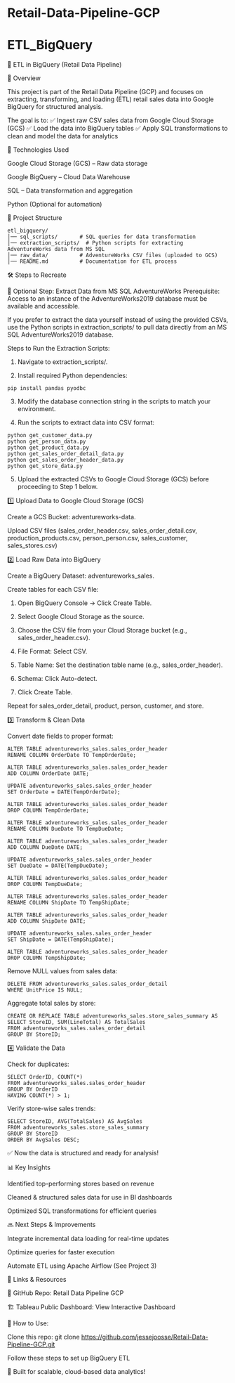 # Retail-Data-Pipeline-GCP
# ETL_BigQuery

🚀 ETL in BigQuery (Retail Data Pipeline)

📌 Overview

This project is part of the Retail Data Pipeline (GCP) and focuses on extracting, transforming, and loading (ETL) retail sales data into Google BigQuery for structured analysis.

The goal is to:
✅ Ingest raw CSV sales data from Google Cloud Storage (GCS)
✅ Load the data into BigQuery tables
✅ Apply SQL transformations to clean and model the data for analytics

🔧 Technologies Used

Google Cloud Storage (GCS) – Raw data storage

Google BigQuery – Cloud Data Warehouse

SQL – Data transformation and aggregation

Python (Optional for automation)

📂 Project Structure
```
etl_bigquery/
│── sql_scripts/       # SQL queries for data transformation
│── extraction_scripts/  # Python scripts for extracting AdventureWorks data from MS SQL
│── raw_data/          # AdventureWorks CSV files (uploaded to GCS)
│── README.md          # Documentation for ETL process
```
🛠 Steps to Recreate

📌 Optional Step: Extract Data from MS SQL AdventureWorks
Prerequisite:  Access to an instance of the AdventureWorks2019 database must be available and accessible.

If you prefer to extract the data yourself instead of using the provided CSVs, use the Python scripts in extraction_scripts/ to pull data directly from an MS SQL AdventureWorks2019 database.

Steps to Run the Extraction Scripts:

1. Navigate to extraction_scripts/.

2. Install required Python dependencies:
```
pip install pandas pyodbc
```
3. Modify the database connection string in the scripts to match your environment.

4. Run the scripts to extract data into CSV format:
```
python get_customer_data.py
python get_person_data.py
python get_product_data.py
python get_sales_order_detail_data.py
python get_sales_order_header_data.py
python get_store_data.py
```
5. Upload the extracted CSVs to Google Cloud Storage (GCS) before proceeding to Step 1 below.

1️⃣ Upload Data to Google Cloud Storage (GCS)

Create a GCS Bucket: adventureworks-data.

Upload CSV files (sales_order_header.csv, sales_order_detail.csv, production_products.csv, person_person.csv, sales_customer, sales_stores.csv)

2️⃣ Load Raw Data into BigQuery

Create a BigQuery Dataset: adventureworks_sales.

Create tables for each CSV file:

1. Open BigQuery Console → Click Create Table.

2. Select Google Cloud Storage as the source.

3. Choose the CSV file from your Cloud Storage bucket (e.g., sales_order_header.csv).

4. File Format: Select CSV.

5. Table Name: Set the destination table name (e.g., sales_order_header).

6. Schema: Click Auto-detect.

7. Click Create Table.

Repeat for sales_order_detail, product, person, customer, and store.

3️⃣ Transform & Clean Data

Convert date fields to proper format:
```
ALTER TABLE adventureworks_sales.sales_order_header
RENAME COLUMN OrderDate TO TempOrderDate;

ALTER TABLE adventureworks_sales.sales_order_header
ADD COLUMN OrderDate DATE;

UPDATE adventureworks_sales.sales_order_header
SET OrderDate = DATE(TempOrderDate);

ALTER TABLE adventureworks_sales.sales_order_header
DROP COLUMN TempOrderDate;

ALTER TABLE adventureworks_sales.sales_order_header
RENAME COLUMN DueDate TO TempDueDate;

ALTER TABLE adventureworks_sales.sales_order_header
ADD COLUMN DueDate DATE;

UPDATE adventureworks_sales.sales_order_header
SET DueDate = DATE(TempDueDate);

ALTER TABLE adventureworks_sales.sales_order_header
DROP COLUMN TempDueDate;

ALTER TABLE adventureworks_sales.sales_order_header
RENAME COLUMN ShipDate TO TempShipDate;

ALTER TABLE adventureworks_sales.sales_order_header
ADD COLUMN ShipDate DATE;

UPDATE adventureworks_sales.sales_order_header
SET ShipDate = DATE(TempShipDate);

ALTER TABLE adventureworks_sales.sales_order_header
DROP COLUMN TempShipDate;
```

Remove NULL values from sales data:
```
DELETE FROM adventureworks_sales.sales_order_detail
WHERE UnitPrice IS NULL;
```
Aggregate total sales by store:
```
CREATE OR REPLACE TABLE adventureworks_sales.store_sales_summary AS
SELECT StoreID, SUM(LineTotal) AS TotalSales
FROM adventureworks_sales.sales_order_detail
GROUP BY StoreID;
```
4️⃣ Validate the Data

Check for duplicates:
```
SELECT OrderID, COUNT(*)
FROM adventureworks_sales.sales_order_header
GROUP BY OrderID
HAVING COUNT(*) > 1;
```
Verify store-wise sales trends:
```
SELECT StoreID, AVG(TotalSales) AS AvgSales
FROM adventureworks_sales.store_sales_summary
GROUP BY StoreID
ORDER BY AvgSales DESC;
```
✅ Now the data is structured and ready for analysis!

📊 Key Insights

Identified top-performing stores based on revenue

Cleaned & structured sales data for use in BI dashboards

Optimized SQL transformations for efficient queries

🔜 Next Steps & Improvements

Integrate incremental data loading for real-time updates

Optimize queries for faster execution

Automate ETL using Apache Airflow (See Project 3)

🔗 Links & Resources

📂 GitHub Repo: Retail Data Pipeline GCP

🏗 Tableau Public Dashboard: View Interactive Dashboard

📌 How to Use:

Clone this repo: git clone https://github.com/jessejoosse/Retail-Data-Pipeline-GCP.git

Follow these steps to set up BigQuery ETL

🚀 Built for scalable, cloud-based data analytics!
